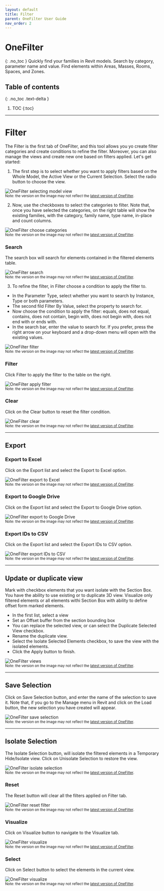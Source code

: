 ```yaml
---
layout: default
title: Filter
parent: OneFilter User Guide
nav_order: 2
---
```


# OneFilter
{: .no_toc }
Quickly find your families in Revit models. Search by category, parameter name and value. Find elements within Areas, Masses, Rooms, Spaces, and Zones.
## Table of contents
{: .no_toc .text-delta }

1. TOC
{:toc}

---

# Filter

The Filter is the first tab of OneFilter, and this tool allows you yo create filter categories and create conditions to refine the filter. Moreover, you can also manage the views and create new one based on filters applied. Let's get started:

1. The first step is to select whether you want to apply filters based on the Whole Model, the Active View or the Current Selection. Select the radio button to choose the view.

![OneFilter selecting model view](../../assets\images\SG-Pf-SaveProfile.gif)  
<sub>Note: the version on the image may not reflect the [latest version of OneFilter](https://diroots.com/revit-plugins/revit-advanced-filter-onefilter/).</sub>

2. Now, use the checkboxes to select the categories to filter. Note that, once you have selected the categories, on the right table will show the existing families, with the category, family name, type name, in-place and count columns.

![OneFilter choose categories](../../assets\images\SG-Pf-SaveProfile.gif)  
<sub>Note: the version on the image may not reflect the [latest version of OneFilter](https://diroots.com/revit-plugins/revit-advanced-filter-onefilter/).</sub>

### Search

The search box will search for elements contained in the filtered elements table.

![OneFilter search](../../assets\images\SG-Pf-SaveProfile.gif)  
<sub>Note: the version on the image may not reflect the [latest version of OneFilter](https://diroots.com/revit-plugins/revit-advanced-filter-onefilter/).</sub>

3. To refine the filter, in Filter choose a condition to apply the filter to.

- In the Parameter Type, select whether you want to search by Instance, Type or both parameters.
- The second fild Filter By Value, select the property to search for.
- Now choose the condition to apply the filter: equals, does not equal, contains, does not contain, begin with, does not begin with, does not end with or ends with.
- In the search bar, enter the value to search for. If you prefer, press the right arrow on your keyboard and a drop-down menu will open with the existing values.

![OneFilter filter](../../assets\images\SG-Pf-SaveProfile.gif)  
<sub>Note: the version on the image may not reflect the [latest version of OneFilter](https://diroots.com/revit-plugins/revit-advanced-filter-onefilter/).</sub>

### Filter

Click Filter to apply the filter to the table on the right.

![OneFilter apply filter](../../assets\images\SG-Pf-SaveProfile.gif)  
<sub>Note: the version on the image may not reflect the [latest version of OneFilter](https://diroots.com/revit-plugins/revit-advanced-filter-onefilter/).</sub>

### Clear

Click on the Clear button to reset the filter condition.

![OneFilter clear](../../assets\images\SG-Pf-SaveProfile.gif)  
<sub>Note: the version on the image may not reflect the [latest version of OneFilter](https://diroots.com/revit-plugins/revit-advanced-filter-onefilter/).</sub>

---

## Export

### Export to Excel

Click on the Export list and select the Export to Excel option.

![OneFilter export to Excel](../../assets\images\SG-Pf-SaveProfile.gif)  
<sub>Note: the version on the image may not reflect the [latest version of OneFilter](https://diroots.com/revit-plugins/revit-advanced-filter-onefilter/).</sub>

### Export to Google Drive

Click on the Export list and select the Export to Google Drive option.

![OneFilter export to Google Drive](../../assets\images\SG-Pf-SaveProfile.gif)  
<sub>Note: the version on the image may not reflect the [latest version of OneFilter](https://diroots.com/revit-plugins/revit-advanced-filter-onefilter/).</sub>

### Export IDs to CSV

Click on the Export list and select the Export IDs to CSV option.

![OneFilter export IDs to CSV](../../assets\images\SG-Pf-SaveProfile.gif)  
<sub>Note: the version on the image may not reflect the [latest version of OneFilter](https://diroots.com/revit-plugins/revit-advanced-filter-onefilter/).</sub>

---

## Update or duplicate view

Mark with checkbox elements that you want isolate with the Section Box. You have the ability to use existing or to duplicate 3D view. Visualize only filtered elements or all elements withi Section Box with ability to define offset form marked elements.

- In the first list, select a view
- Set an Offset buffer from the section bounding box
- You can replace the selected view, or can select the Duplicate Selected View checkbox.
- Rename the duplicate view.
- Select the Isolate Selected Elements checkbox, to save the view with the isolated elements.
- Click the Apply button to finish.

![OneFilter views](../../assets\images\SG-Pf-SaveProfile.gif)  
<sub>Note: the version on the image may not reflect the [latest version of OneFilter](https://diroots.com/revit-plugins/revit-advanced-filter-onefilter/).</sub>

---

## Save Selection

Click on Save Selection button, and enter the name of the selection to save it. Note that, if you go to the Manage menu in Revit and click on the Load button, the new selection you have created will appear.

![OneFilter save selection](../../assets\images\SG-Pf-SaveProfile.gif)  
<sub>Note: the version on the image may not reflect the [latest version of OneFilter](https://diroots.com/revit-plugins/revit-advanced-filter-onefilter/).</sub>

---

## Isolate Selection

The Isolate Selection button, will isolate the filtered elements in a Temporary Hide/Isolate view. Click on Unisolate Selection to restore the view.

![OneFilter isolate selection](../../assets\images\SG-Pf-SaveProfile.gif)  
<sub>Note: the version on the image may not reflect the [latest version of OneFilter](https://diroots.com/revit-plugins/revit-advanced-filter-onefilter/).</sub>

### Reset

The Reset button will clear all the filters applied on Filter tab.

![OneFilter reset filter](../../assets\images\SG-Pf-SaveProfile.gif)  
<sub>Note: the version on the image may not reflect the [latest version of OneFilter](https://diroots.com/revit-plugins/revit-advanced-filter-onefilter/).</sub>

### Visualize

Click on Visualize button to navigate to the Visualize tab.

![OneFilter visualize](../../assets\images\SG-Pf-SaveProfile.gif)  
<sub>Note: the version on the image may not reflect the [latest version of OneFilter](https://diroots.com/revit-plugins/revit-advanced-filter-onefilter/).</sub>

### Select

Click on Select button to select the elements in the current view.

![OneFilter visualize](../../assets\images\SG-Pf-SaveProfile.gif)  
<sub>Note: the version on the image may not reflect the [latest version of OneFilter](https://diroots.com/revit-plugins/revit-advanced-filter-onefilter/).</sub>